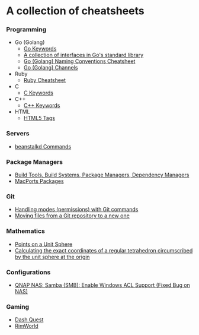 # A collection of cheatsheets

### Programming
- Go (Golang)
  - [Go Keywords](keywords-go.md)
  - [A collection of interfaces in Go's standard library](go-interfaces.md)
  - [Go (Golang) Naming Conventions Cheatsheet](go-conventions.md)
  - [Go (Golang) Channels](go-channels.md)
- Ruby
  - [Ruby Cheatsheet](ruby.md)
- C
  - [C Keywords](keywords-c.md)
- C++
  - [C++ Keywords](keywords-cpp.md)
- HTML
  - [HTML5 Tags](keywords-html5.md)

### Servers
- [beanstalkd Commands](beanstalkd.md)

### Package Managers
- [Build Tools, Build Systems, Package Managers, Dependency Managers](build-tools.md)
- [MacPorts Packages](macports.md)

### Git
- [Handling modes (permissions) with Git commands](git-mode-permission.md)
- [Moving files from a Git repository to a new one](git-move-repository.md)

### Mathematics
- [Points on a Unit Sphere](points-on-a-unit-sphere.md)
- [Calculating the exact coordinates of a regular tetrahedron circumscribed by the unit sphere at the origin](tetrahedron.md)

### Configurations
- [QNAP NAS: Samba (SMB): Enable Windows ACL Support (Fixed Bug on NAS)](qnap-enable-windows-acl-support.md)

### Gaming
- [Dash Quest](dash-quest.md)
- [RimWorld](rimworld.md)
